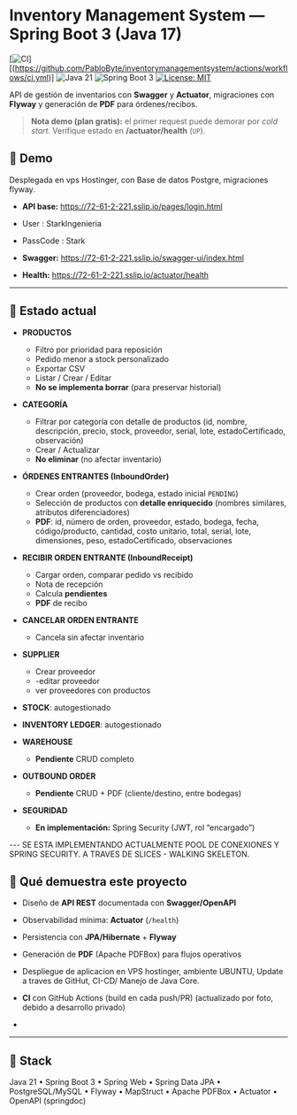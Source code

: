 # Inventory Management System — Spring Boot 3 (Java 17)

[![CI](https://github.com/PabloByte/inventorymanagementsystem/actions/workflows/ci.yml/badge.svg)]
[(https://github.com/PabloByte/inventorymanagementsystem/actions/workflows/ci.yml)]
![Java 21](https://img.shields.io/badge/Java-21-red)
![Spring Boot 3](https://img.shields.io/badge/Spring_Boot-3.x-brightgreen)
[![License: MIT](https://img.shields.io/badge/License-MIT-yellow.svg)](LICENSE)

API de gestión de inventarios con **Swagger** y **Actuator**, migraciones con **Flyway** y generación de **PDF** para órdenes/recibos.

> **Nota demo (plan gratis):** el primer request puede demorar por *cold start*. Verifique estado en **/actuator/health** (`UP`).

## 🚀 Demo
Desplegada en vps Hostinger, con Base de datos Postgre, migraciones flyway.
- **API base:** https://72-61-2-221.sslip.io/pages/login.html

- User : StarkIngenieria
- PassCode :  Stark
- **Swagger:** https://72-61-2-221.sslip.io/swagger-ui/index.html
- **Health:** https://72-61-2-221.sslip.io/actuator/health



---

## 📌 Estado actual 
- **PRODUCTOS**
  - Filtro por prioridad para reposición
  - Pedido menor a stock personalizado
  - Exportar CSV
  - Listar / Crear / Editar  
  - **No se implementa borrar** (para preservar historial)

- **CATEGORÍA**
  - Filtrar por categoría con detalle de productos (id, nombre, descripción, precio, stock, proveedor, serial, lote, estadoCertificado, observación)
  - Crear / Actualizar  
  - **No eliminar** (no afectar inventario)

- **ÓRDENES ENTRANTES (InboundOrder)**
  - Crear orden (proveedor, bodega, estado inicial `PENDING`)
  - Selección de productos con **detalle enriquecido** (nombres similares, atributos diferenciadores)
  - **PDF**: id, número de orden, proveedor, estado, bodega, fecha, código/producto, cantidad, costo unitario, total, serial, lote, dimensiones, peso, estadoCertificado, observaciones

- **RECIBIR ORDEN ENTRANTE (InboundReceipt)**
  - Cargar orden, comparar pedido vs recibido
  - Nota de recepción
  - Calcula **pendientes**
  - **PDF** de recibo

- **CANCELAR ORDEN ENTRANTE**
  - Cancela sin afectar inventario

- **SUPPLIER**
  - Crear proveedor
  - -editar proveedor
  - ver proveedores con productos

- **STOCK**: autogestionado  
- **INVENTORY LEDGER**: autogestionado

- **WAREHOUSE**
  - **Pendiente** CRUD completo

- **OUTBOUND ORDER**
  - **Pendiente** CRUD + PDF (cliente/destino, entre bodegas)

- **SEGURIDAD**
  - **En implementación:** Spring Security (JWT, rol “encargado”)

--- SE ESTA IMPLEMENTANDO ACTUALMENTE POOL DE CONEXIONES Y SPRING SECURITY. A TRAVES DE SLICES - WALKING SKELETON.

## 🧠 Qué demuestra este proyecto
- Diseño de **API REST** documentada con **Swagger/OpenAPI**
- Observabilidad mínima: **Actuator** (`/health`) 
- Persistencia con **JPA/Hibernate** + **Flyway**
- Generación de **PDF** (Apache PDFBox) para flujos operativos
- Despliegue de aplicacion en VPS hostinger, ambiente UBUNTU,  Update a traves de GitHut, CI-CD/ Manejo de Java Core.
- **CI** con GitHub Actions (build en cada push/PR) (actualizado por foto, debido a desarrollo privado)

- 

---

## 🧱 Stack
Java 21 • Spring Boot 3 • Spring Web • Spring Data JPA • PostgreSQL/MySQL • Flyway • MapStruct • Apache PDFBox • Actuator • OpenAPI (springdoc)



